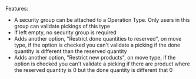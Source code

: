 Features:

- A security group can be attached to a Operation Type. Only users in this group can validate pickings of this type
- If left empty, no security group is required
- Adds another option, "Restrict done quantities to reserved", on move type, if the option is checked you can't validate
  a picking if the done quantity is different than the reserved quantity
- Adds another option, "Restrict new products", on move type, if the option is checked you can't validate a picking if
  there are product where the reserved quantity is 0 but the done quantity is different that 0
